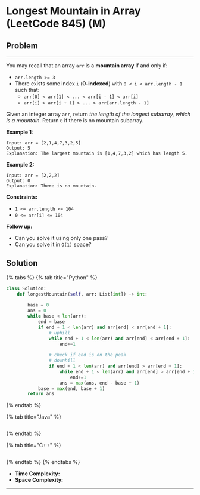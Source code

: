 # Longest Mountain in Array (LeetCode 845) (M)

## Problem

****

You may recall that an array `arr` is a **mountain array** if and only if:

* `arr.length >= 3`
* There exists some index `i` (**0-indexed**) with `0 < i < arr.length - 1` such that:
  * `arr[0] < arr[1] < ... < arr[i - 1] < arr[i]`
  * `arr[i] > arr[i + 1] > ... > arr[arr.length - 1]`

Given an integer array `arr`, return _the length of the longest subarray, which is a mountain_. Return `0` if there is no mountain subarray.

&#x20;

**Example 1:**

```
Input: arr = [2,1,4,7,3,2,5]
Output: 5
Explanation: The largest mountain is [1,4,7,3,2] which has length 5.
```

**Example 2:**

```
Input: arr = [2,2,2]
Output: 0
Explanation: There is no mountain.
```

&#x20;

**Constraints:**

* `1 <= arr.length <= 104`
* `0 <= arr[i] <= 104`

&#x20;

**Follow up:**

* Can you solve it using only one pass?
* Can you solve it in `O(1)` space?



## Solution&#x20;

{% tabs %}
{% tab title="Python" %}
```python
class Solution:
    def longestMountain(self, arr: List[int]) -> int:
        
        base = 0
        ans = 0
        while base < len(arr):
            end = base
            if end + 1 < len(arr) and arr[end] < arr[end + 1]:
                # uphill
                while end + 1 < len(arr) and arr[end] < arr[end + 1]:
                    end+=1
                
                # check if end is on the peak
                # downhill
                if end + 1 < len(arr) and arr[end] > arr[end + 1]:
                    while end + 1 < len(arr) and arr[end] > arr[end + 1]:
                        end+=1
                    ans = max(ans, end - base + 1)
            base = max(end, base + 1)
        return ans
```
{% endtab %}

{% tab title="Java" %}
```java
```
{% endtab %}

{% tab title="C++" %}
```cpp
```
{% endtab %}
{% endtabs %}

* **Time Complexity:**
* **Space Complexity:**

****
